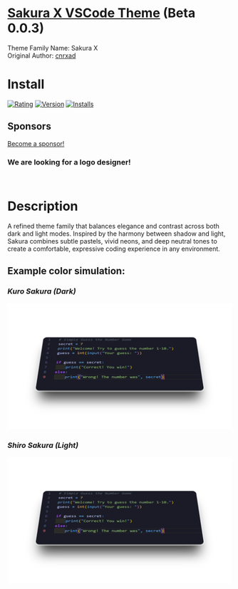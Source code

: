 # [Sakura X VSCode Theme](https://marketplace.visualstudio.com/items?itemName=cnrxad.sakura-x) (Beta 0.0.3)

Theme Family Name: Sakura X<br>
Original Author: [cnrxad](https://github.com/cnrxad)

# Install 
[![Rating](https://vsmarketplacebadges.dev/rating-star/cnrxad.sakura-x.png)](https://marketplace.visualstudio.com/items?itemName=cnrxad.sakura-x)
[![Version](https://vsmarketplacebadges.dev/version/cnrxad.sakura-x.png)](https://marketplace.visualstudio.com/items?itemName=cnrxad.sakura-x)
[![Installs](https://vsmarketplacebadges.dev/installs/cnrxad.sakura-x.png)](https://marketplace.visualstudio.com/items?itemName=cnrxad.sakura-x)

## Sponsors
[Become a sponsor!](mailto:cnrxad@gmail.com?subject=Sakura%20X%20Sponsor%20Request)

### We are looking for a logo designer!
<br>

# Description

A refined theme family that balances elegance and contrast across both dark and light modes. Inspired by the harmony between shadow and light, Sakura combines subtle pastels, vivid neons, and deep neutral tones to create a comfortable, expressive coding experience in any environment.


## Example color simulation:

### _Kuro Sakura (Dark)_
<img src="assets/966_1x_shots_so.png" alt="Kuro Sakura: Previsualization" width="max"/>

### _Shiro Sakura (Light)_
<img src="assets/966_1x_shots_so.png" alt="Shiro Sakura: Previsualization" width="max"/>
